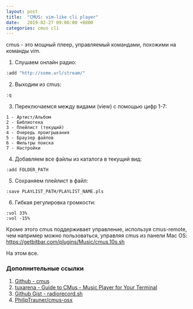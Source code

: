 ```yaml
---
layout: post
title:  "CMUS: vim-like cli player"
date:   2019-02-27 09:00:00 +0800
categories: cmus cli
---
```


cmus - это мощный плеер, управляемый командами, похожими на команды vim.

1. Слушаем онлайн радио:
```sh
:add "http://some.url/stream/"
```
2. Выходим из cmus:
```sh
:q
```
3. Переключаемся между видами (view) с помощью цифр 1-7:
```
1 - Артист/Альбом
2 - Библиотека
3 - Плейлист (текущий)
4 - Очередь проигрывания
5 - Браузер файлов
6 - Фильтры поиска
7 - Настройки
```
4. Добавляем все файлы из каталога в текущий вид:
```
:add FOLDER_PATH
```
5. Сохраняем плейлист в файл:
```
:save PLAYLIST_PATH/PLAYLIST_NAME.pls
```
6. Гибкая регулировка громкости:
```
:vol 33%
:vol -15%
```

Кроме этого cmus поддерживает управление, используя cmus-remote, чем например можно пользоваться, управляя cmus из панели Mac OS: https://getbitbar.com/plugins/Music/cmus.10s.sh

На этом все.

### Дополнительные ссылки

1. [Github - cmus](https://github.com/cmus/cmus)
2. [tuxarena - Guide to CMus - Music Player for Your Terminal](http://www.tuxarena.com/static/cmus_guide.php)
3. [Github Gist - radiorecord.sh](https://gist.github.com/g3rhard/e8612e3f89906471ea361c5dd446287f)
4. [PhilipTrauner/cmus-osx](https://github.com/PhilipTrauner/cmus-osx)
